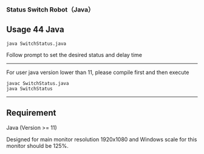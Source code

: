 ### Status Switch Robot（Java）

## Usage 44 Java
```
java SwitchStatus.java
```
Follow prompt to set the desired status and delay time

---

For user java version lower than 11, please compile first and then execute
```
javac SwitchStatus.java
java SwitchStatus
```
---

## Requirement
Java (Version >= 11)

Designed for main monitor resolution 1920x1080 and Windows scale for this monitor should be 125%.
